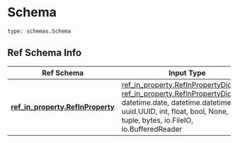 # Schema
```
type: schemas.Schema
```

## Ref Schema Info
Ref Schema | Input Type | Output Type
---------- | ---------- | -----------
[**ref_in_property.RefInProperty**](../../../../../../../../../components/schema/ref_in_property.md) | [ref_in_property.RefInPropertyDictInput](../../../../../../../../../components/schema/ref_in_property.md#refinpropertydictinput), [ref_in_property.RefInPropertyDict](../../../../../../../../../components/schema/ref_in_property.md#refinpropertydict), str, datetime.date, datetime.datetime, uuid.UUID, int, float, bool, None, list, tuple, bytes, io.FileIO, io.BufferedReader | [ref_in_property.RefInPropertyDict](../../../../../../../../../components/schema/ref_in_property.md#refinpropertydict), str, float, int, bool, None, tuple, bytes, io.FileIO
